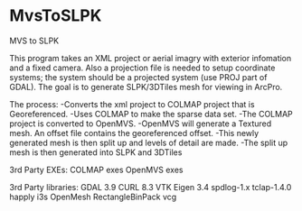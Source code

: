 # MvsToSLPK
 MVS to SLPK

 This program takes an XML project or aerial imagry with exterior infomation and a fixed camera.  Also a projection file is needed to setup coordinate systems; the system should be a projected system (use PROJ part of GDAL).
 The goal is to generate SLPK/3DTiles mesh for viewing in ArcPro.

 The process:
 -Converts the xml project to COLMAP project that is Georeferenced.
 -Uses COLMAP to make the sparse data set.
 -The COLMAP project is converted to OpenMVS.
 -OpenMVS will generate a Textured mesh. An offset file contains the georeferenced offset.
 -This newly generated mesh is then split up and levels of detail are made.
 -The split up mesh is then generated into SLPK and 3DTiles

 3rd Party EXEs:
 COLMAP exes
 OpenMVS exes
 
 3rd Party libraries:
 GDAL 3.9
 CURL 8.3
 VTK
 Eigen 3.4
 spdlog-1.x
 tclap-1.4.0
 happly
 i3s
 OpenMesh
 RectangleBinPack
 vcg
